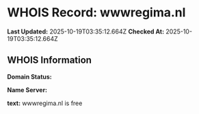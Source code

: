 # WHOIS Record: wwwregima.nl

**Last Updated:** 2025-10-19T03:35:12.664Z
**Checked At:** 2025-10-19T03:35:12.664Z

## WHOIS Information

**Domain Status:** 

**Name Server:** 

**text:** wwwregima.nl is free

